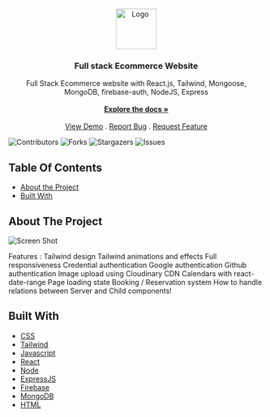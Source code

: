 <br/>
<p align="center">
  <a href="https://github.com/raeef1001/SneakersCommerce">
    <img src="https://commerce-raeef.netlify.app/static/media/logo.e2bc2972437b7a7e044a9cc812b6c2be.svg" alt="Logo" width="80" height="80">
  </a>

  <h3 align="center">Full stack Ecommerce Website</h3>

  <p align="center">
    Full Stack Ecommerce website with React.js, Tailwind, Mongoose, MongoDB, firebase-auth, NodeJS, Express
    <br/>
    <br/>
    <a href="https://github.com/raeef1001/SneakersCommerce"><strong>Explore the docs »</strong></a>
    <br/>
    <br/>
    <a href="https://commerce-raeef.netlify.app/">View Demo</a>
    .
    <a href="https://github.com/raeef1001/SneakersCommerce/issues">Report Bug</a>
    .
    <a href="https://github.com/raeef1001/SneakersCommerce/issues">Request Feature</a>
  </p>
</p>

![Contributors](https://img.shields.io/github/contributors/raeef1001/SneakersCommerce?color=dark-green) ![Forks](https://img.shields.io/github/forks/raeef1001/SneakersCommerce?style=social) ![Stargazers](https://img.shields.io/github/stars/raeef1001/SneakersCommerce?style=social) ![Issues](https://img.shields.io/github/issues/raeef1001/SneakersCommerce) 

## Table Of Contents

* [About the Project](#about-the-project)
* [Built With](#built-with)


## About The Project

![Screen Shot](https://raeefofficial.netlify.app/static/media/sneak.baa890e502014e0cfab9.png)

Features :
Tailwind design
Tailwind animations and effects
Full responsiveness
Credential authentication
Google authentication
Github authentication
Image upload using Cloudinary CDN
Calendars with react-date-range
Page loading state
Booking / Reservation system
How to handle relations between Server and Child components!


## Built With



* [CSS]()
* [Tailwind]()
* [Javascript]()
* [React]()
* [Node]()
* [ExpressJS]()
* [Firebase]()
* [MongoDB]()
* [HTML]()

